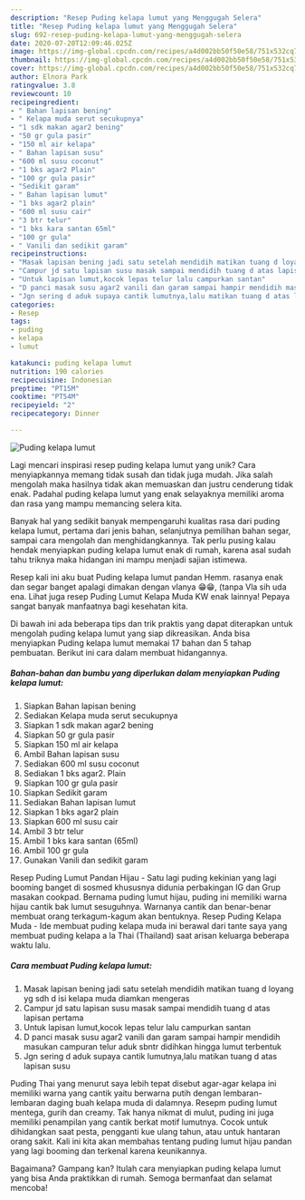 ```yaml
---
description: "Resep Puding kelapa lumut yang Menggugah Selera"
title: "Resep Puding kelapa lumut yang Menggugah Selera"
slug: 692-resep-puding-kelapa-lumut-yang-menggugah-selera
date: 2020-07-20T12:09:46.025Z
image: https://img-global.cpcdn.com/recipes/a4d002bb50f50e58/751x532cq70/puding-kelapa-lumut-foto-resep-utama.jpg
thumbnail: https://img-global.cpcdn.com/recipes/a4d002bb50f50e58/751x532cq70/puding-kelapa-lumut-foto-resep-utama.jpg
cover: https://img-global.cpcdn.com/recipes/a4d002bb50f50e58/751x532cq70/puding-kelapa-lumut-foto-resep-utama.jpg
author: Elnora Park
ratingvalue: 3.8
reviewcount: 10
recipeingredient:
- " Bahan lapisan bening"
- " Kelapa muda serut secukupnya"
- "1 sdk makan agar2 bening"
- "50 gr gula pasir"
- "150 ml air kelapa"
- " Bahan lapisan susu"
- "600 ml susu coconut"
- "1 bks agar2 Plain"
- "100 gr gula pasir"
- "Sedikit garam"
- " Bahan lapisan lumut"
- "1 bks agar2 plain"
- "600 ml susu cair"
- "3 btr telur"
- "1 bks kara santan 65ml"
- "100 gr gula"
- " Vanili dan sedikit garam"
recipeinstructions:
- "Masak lapisan bening jadi satu setelah mendidih matikan tuang d loyang yg sdh d isi kelapa muda diamkan mengeras"
- "Campur jd satu lapisan susu masak sampai mendidih tuang d atas lapisan pertama"
- "Untuk lapisan lumut,kocok lepas telur lalu campurkan santan"
- "D panci masak susu agar2 vanili dan garam sampai hampir mendidih masukan campuran telur aduk sbntr didihkan hingga lumut terbentuk"
- "Jgn sering d aduk supaya cantik lumutnya,lalu matikan tuang d atas lapisan susu"
categories:
- Resep
tags:
- puding
- kelapa
- lumut

katakunci: puding kelapa lumut 
nutrition: 190 calories
recipecuisine: Indonesian
preptime: "PT15M"
cooktime: "PT54M"
recipeyield: "2"
recipecategory: Dinner

---
```



![Puding kelapa lumut](https://img-global.cpcdn.com/recipes/a4d002bb50f50e58/751x532cq70/puding-kelapa-lumut-foto-resep-utama.jpg)

Lagi mencari inspirasi resep puding kelapa lumut yang unik? Cara menyiapkannya memang tidak susah dan tidak juga mudah. Jika salah mengolah maka hasilnya tidak akan memuaskan dan justru cenderung tidak enak. Padahal puding kelapa lumut yang enak selayaknya memiliki aroma dan rasa yang mampu memancing selera kita.

Banyak hal yang sedikit banyak mempengaruhi kualitas rasa dari puding kelapa lumut, pertama dari jenis bahan, selanjutnya pemilihan bahan segar, sampai cara mengolah dan menghidangkannya. Tak perlu pusing kalau hendak menyiapkan puding kelapa lumut enak di rumah, karena asal sudah tahu triknya maka hidangan ini mampu menjadi sajian istimewa.

Resep kali ini aku buat Puding kelapa lumut pandan Hemm. rasanya enak dan segar banget apalagi dimakan dengan vlanya 😁😁, (tanpa Vla sih uda ena. Lihat juga resep Puding Lumut Kelapa Muda KW enak lainnya! Pepaya sangat banyak manfaatnya bagi kesehatan kita.


Di bawah ini ada beberapa tips dan trik praktis yang dapat diterapkan untuk mengolah puding kelapa lumut yang siap dikreasikan. Anda bisa menyiapkan Puding kelapa lumut memakai 17 bahan dan 5 tahap pembuatan. Berikut ini cara dalam membuat hidangannya.

<!--inarticleads1-->

##### Bahan-bahan dan bumbu yang diperlukan dalam menyiapkan Puding kelapa lumut:

1. Siapkan  Bahan lapisan bening
1. Sediakan  Kelapa muda serut secukupnya
1. Siapkan 1 sdk makan agar2 bening
1. Siapkan 50 gr gula pasir
1. Siapkan 150 ml air kelapa
1. Ambil  Bahan lapisan susu
1. Sediakan 600 ml susu coconut
1. Sediakan 1 bks agar2. Plain
1. Siapkan 100 gr gula pasir
1. Siapkan Sedikit garam
1. Sediakan  Bahan lapisan lumut
1. Siapkan 1 bks agar2 plain
1. Siapkan 600 ml susu cair
1. Ambil 3 btr telur
1. Ambil 1 bks kara santan (65ml)
1. Ambil 100 gr gula
1. Gunakan  Vanili dan sedikit garam


Resep Puding Lumut Pandan Hijau - Satu lagi puding kekinian yang lagi booming banget di sosmed khususnya didunia perbakingan IG dan Grup masakan cookpad. Bernama puding lumut hijau, puding ini memiliki warna hijau cantik bak lumut sesuguhnya. Warnanya cantik dan benar-benar membuat orang terkagum-kagum akan bentuknya. Resep Puding Kelapa Muda - Ide membuat puding kelapa muda ini berawal dari tante saya yang membuat puding kelapa a la Thai (Thailand) saat arisan keluarga beberapa waktu lalu. 

<!--inarticleads2-->

##### Cara membuat Puding kelapa lumut:

1. Masak lapisan bening jadi satu setelah mendidih matikan tuang d loyang yg sdh d isi kelapa muda diamkan mengeras
1. Campur jd satu lapisan susu masak sampai mendidih tuang d atas lapisan pertama
1. Untuk lapisan lumut,kocok lepas telur lalu campurkan santan
1. D panci masak susu agar2 vanili dan garam sampai hampir mendidih masukan campuran telur aduk sbntr didihkan hingga lumut terbentuk
1. Jgn sering d aduk supaya cantik lumutnya,lalu matikan tuang d atas lapisan susu


Puding Thai yang menurut saya lebih tepat disebut agar-agar kelapa ini memiliki warna yang cantik yaitu berwarna putih dengan lembaran-lembaran daging buah kelapa muda di dalamnya. Resepm puding lumut mentega, gurih dan creamy. Tak hanya nikmat di mulut, puding ini juga memiliki penampilan yang cantik berkat motif lumutnya. Cocok untuk dihidangkan saat pesta, pengganti kue ulang tahun, atau untuk hantaran orang sakit. Kali ini kita akan membahas tentang puding lumut hijau pandan yang lagi booming dan terkenal karena keunikannya. 

Bagaimana? Gampang kan? Itulah cara menyiapkan puding kelapa lumut yang bisa Anda praktikkan di rumah. Semoga bermanfaat dan selamat mencoba!
